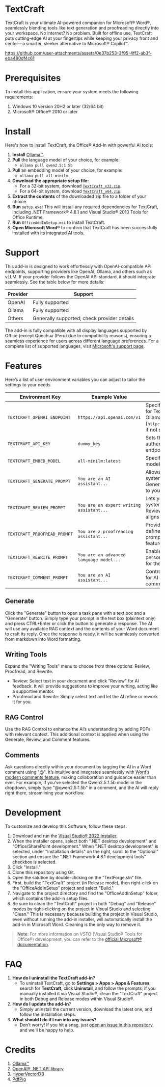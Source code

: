 # TextCraft
TextCraft is your ultimate AI-powered companion for Microsoft® Word®, seamlessly blending tools like text generation and proofreading directly into your workspace. No internet? No problem. Built for offline use, TextCraft puts cutting-edge AI at your fingertips while keeping your privacy front and center—a smarter, sleeker alternative to Microsoft® Copilot™️.


https://github.com/user-attachments/assets/0e37b253-3f95-4ff2-ab3f-eba480df4c61


# Prerequisites
To install this application, ensure your system meets the following requirements:
1. Windows 10 version 20H2 or later (32/64 bit)
2. Microsoft®️ Office®️ 2010 or later


# Install
Here's how to install TextCraft, the Office® Add-In with powerful AI tools:
1. **Install** [Ollama™️](https://ollama.com/download).
2. **Pull** the language model of your choice, for example:
   - `ollama pull qwen2.5:1.5b`
4. **Pull** an embedding model of your choice, for example:
   - `ollama pull all-minilm`
6. **Download the appropriate setup file:**
    - For a 32-bit system, download [`TextCraft_x32.zip`](https://github.com/suncloudsmoon/TextCraft/releases/download/v1.0.8/TextCraft_x32.zip).
    - For a 64-bit system, download [`TextCraft_x64.zip`](https://github.com/suncloudsmoon/TextCraft/releases/download/v1.0.8/TextCraft_x64.zip).
7. **Extract the contents** of the downloaded zip file to a folder of your choice.
8. **Run** `setup.exe`: This will install any required dependencies for TextCraft, including .NET Framework® 4.8.1 and Visual Studio® 2010 Tools for Office Runtime.
9. **Run** `OfficeAddInSetup.msi` to install TextCraft.
10. **Open Microsoft Word**® to confirm that TextCraft has been successfully installed with its integrated AI tools.


# Support
This add-in is designed to work effortlessly with OpenAI-compatible API endpoints, supporting providers like OpenAI, Ollama, and others such as vLLM. If your provider follows the OpenAI API standard, it should integrate seamlessly. See the table below for more details:

| Provider   | Support                                      |
|------------|---------------------------------------------|
| OpenAI     | Fully supported                             |
| Ollama     | Fully supported                             |
| Others     | Generally supported; check provider details |

The add-in is fully compatible with all display languages supported by Office (except Quechua (Peru) due to compatibility reasons), ensuring a seamless experience for users across different language preferences. For a complete list of supported languages, visit [Microsoft's support page](https://support.microsoft.com/en-us/office/what-languages-is-office-available-in-26d30382-9fba-45dd-bf55-02ab03e2a7ec).


# Features
Here’s a list of user environment variables you can adjust to tailor the settings to your needs.

| Environment Key              | Example Value                    | Description                                                                                 |
|------------------------------|-----------------------------------|---------------------------------------------------------------------------------------------|
| `TEXTCRAFT_OPENAI_ENDPOINT`  | `https://api.openai.com/v1`      | Specifies the API endpoint for TextCraft. Defaults to Ollama (`http://localhost:11434/v1`) if not specified. |
| `TEXTCRAFT_API_KEY`          | `dummy_key`                      | Sets the API key to authenticate with the API endpoint.                                     |
| `TEXTCRAFT_EMBED_MODEL`      | `all-minilm:latest`              | Specifies the embedding model to use in TextCraft.                                          |
| `TEXTCRAFT_GENERATE_PROMPT`  | `You are an AI assistant...`             | Allows you to customize the system prompt for the Generate feature, tailoring it to your needs. |
| `TEXTCRAFT_REVIEW_PROMPT`    | `You are an expert writing assistant...`             | Lets you override the system prompt for the Review feature, ensuring it aligns with your goals. |
| `TEXTCRAFT_PROOFREAD_PROMPT` | `You are a proofreading assistant...`             | Provides the flexibility to define your own system prompt for the Proofread feature.         |
| `TEXTCRAFT_REWRITE_PROMPT`   | `You are an advanced language model...`             | Enables you to set a personalized system prompt for the Rewrite feature.                    |
| `TEXTCRAFT_COMMENT_PROMPT`   | `You are an AI assistant...`             | Controls the system prompt for AI mentions in comments. |

## Generate
Click the "Generate" button to open a task pane with a text box and a "Generate" button. Simply type your prompt in the text box (plaintext only) and press CTRL+Enter or click the button to generate a response. The AI will use any available RAG context and the contents of your Word document to craft its reply. Once the response is ready, it will be seamlessly converted from markdown into Word formatting.

## Writing Tools
Expand the "Writing Tools" menu to choose from three options: Review, Proofread, and Rewrite.
- Review: Select text in your document and click "Review" for AI feedback. It will provide suggestions to improve your writing, acting like a supportive mentor.
- Proofread and Rewrite: Simply select text and let the AI refine or rework it for you.

## RAG Control
Use the RAG Control to enhance the AI’s understanding by adding PDFs with relevant context. This additional context is applied when using the Generate, Review, and Comment features.

## Comments
Ask questions directly within your document by tagging the AI in a Word comment using "@". It’s intuitive and integrates seamlessly with [Word’s modern comments feature](https://support.microsoft.com/en-us/office/using-modern-comments-in-word-edc6ae71-0a2d-49fe-8faa-986f1e48136a), making collaboration and guidance easier than ever. For example, if you’ve selected the Qwen2.5:1.5b model in the dropdown, simply type "@qwen2.5:1.5b" in a comment, and the AI will reply right there, streamlining your workflow.

# Development
To customize and develop this Software, follow these steps:
1. Download and run the [Visual Studio® 2022 installer](https://visualstudio.microsoft.com/vs/).
2. When the installer opens, select both ".NET desktop development" and "Office/SharePoint development." When ".NET desktop development" is selected, under "Installation details" on the right, scroll to the "Optional" section and ensure the ".NET Framework 4.8.1 development tools" checkbox is selected.
3. Click "Install."
4. Clone this repository using Git.
5. Open the solution by double-clicking on the "TextForge.sln" file.
6. First, build the "TextCraft" project (in Release mode), then right-click on the "OfficeAddInSetup" project and select "Build."
7. Navigate to the project directory and find the "OfficeAddInSetup" folder, which contains the add-in setup files.
8. Be sure to clean the "TextCraft" project in both "Debug" and "Release" modes by right-clicking on the project in Visual Studio and selecting "Clean." This is necessary because building the project in Visual Studio, even without running the add-in installer, will automatically install the add-in in Microsoft Word. Cleaning is the only way to remove it.

> **Note**: For more information on VSTO (Visual Studio® Tools for Office®) development, you can refer to the [official Microsoft® documentation](https://learn.microsoft.com/en-us/visualstudio/vsto/walkthrough-creating-your-first-vsto-add-in-for-word?view=vs-2022&tabs=csharp).


# FAQ
1. **How do I uninstall the TextCraft add-in?**  
   - To uninstall TextCraft, go to **Settings > Apps > Apps & Features**, search for **TextCraft**, click **Uninstall**, and follow the prompts; if you manually installed it via Visual Studio®, clean the "TextCraft" project in both Debug and Release modes within Visual Studio®.
2. **How do I update the add-in**?
    - Simply uninstall the current version, download the latest one, and follow the installation steps.
2. **What should I do if I run into any issues?**
    - Don't worry! If you hit a snag, just [open an issue in this repository](https://github.com/suncloudsmoon/TextCraft/issues/new), and we'll be happy to help.


# Credits
1. [Ollama™️](https://github.com/ollama/ollama)
2. [OpenAI®️ .NET API library](https://github.com/openai/openai-dotnet)
3. [HyperVectorDB](https://github.com/suncloudsmoon/HyperVectorDB)
4. [PdfPig](https://github.com/UglyToad/PdfPig)
 
